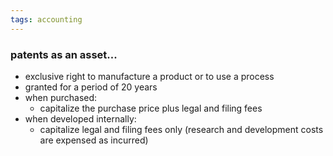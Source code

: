 ```yaml
---
tags: accounting
---
```


### patents as an asset...
- exclusive right to manufacture a product or to use a process
- granted for a period of 20 years 
- when purchased:
	- capitalize the purchase price plus legal and filing fees
- when developed internally:
	- capitalize legal and filing fees only (research and development costs are expensed as incurred)
